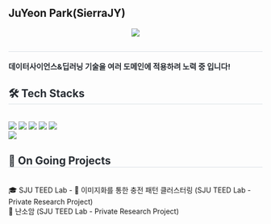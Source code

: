 ## JuYeon Park(SierraJY)

<div align= "center">
    <img src="https://capsule-render.vercel.app/api?type=waving&color=gradient&height=180&text=SierraJY's%20Projects&animation=&fontColor=ffffff&fontSize=60" />
    </div>
    <div style="text-align: left;"> 
    <h2 style="border-bottom: 1px solid #d8dee4; color: #282d33;">  </h2>  
    <div style="font-weight: 700; font-size: 15px; text-align: left; color: #282d33;"> 데이터사이언스&딥러닝 기술을 여러 도메인에 적용하려 노력 중 입니다! </div> 
    </div>
    <div style="text-align: left;">
    <h2 style="border-bottom: 1px solid #d8dee4; color: #282d33;"> 🛠️ Tech Stacks </h2> <br> 
    <div style="margin: ; text-align: left;" "text-align: left;"> <img src="https://img.shields.io/badge/PyTorch-EE4C2C?style=flat&logo=PyTorch&logoColor=white">
          <img src="https://img.shields.io/badge/Python-3776AB?style=flat&logo=Python&logoColor=white">
          <img src="https://img.shields.io/badge/Notion-000000?style=flat&logo=Notion&logoColor=white">
          <img src="https://img.shields.io/badge/Git-F05032?style=flat&logo=Git&logoColor=white">
          <img src="https://img.shields.io/badge/Github-181717?style=flat&logo=Github&logoColor=white">
          <br/><img src="https://img.shields.io/badge/C-A8B9CC?style=flat&logo=C&logoColor=white">
          </div>
    <h2 style="border-bottom: 1px solid #d8dee4; color: #282d33;"> 📌 On Going Projects </h2> <br> 
    <div style="margin: ; text-align: left;" "text-align: left;">
            🎓 SJU TEED Lab - 
            🔋 이미지화를 통한 충전 패턴 클러스터링 (SJU TEED Lab - Private Research Project)<br>
            🏥 난소암 (SJU TEED Lab - Private Research Project)
          </div>
    
